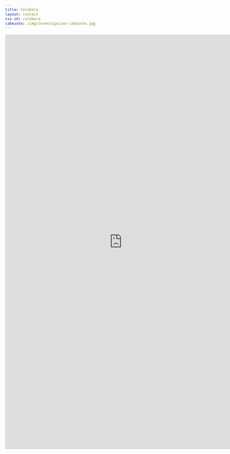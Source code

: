 ```yaml
---
title: Colabora
layout: contact
css-id: colabora
cabezote: /img/investigacion-cabezote.jpg
---
```

<iframe src="https://docs.google.com/forms/d/e/1FAIpQLSe-ysO45blE7-ADPvRiqTWUlGIr00dXId429akjXojanchIoA/viewform?embedded=true" width="760" height="1350" frameborder="0" marginheight="0" marginwidth="0" align="center">Cargando…</iframe>
